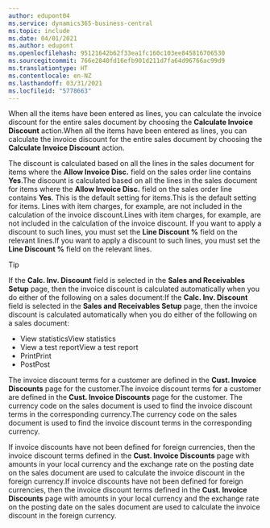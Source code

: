 ```yaml
---
author: edupont04
ms.service: dynamics365-business-central
ms.topic: include
ms.date: 04/01/2021
ms.author: edupont
ms.openlocfilehash: 95121642b62f33ea1fc160c103ee845816706530
ms.sourcegitcommit: 766e2840fd16efb901d211d7fa64d96766ac99d9
ms.translationtype: HT
ms.contentlocale: en-NZ
ms.lasthandoff: 03/31/2021
ms.locfileid: "5778663"
---
```

<span data-ttu-id="0769c-101">When all the items have been entered as lines, you can calculate the invoice discount for the entire sales document by choosing the **Calculate Invoice Discount** action.</span><span class="sxs-lookup"><span data-stu-id="0769c-101">When all the items have been entered as lines, you can calculate the invoice discount for the entire sales document by choosing the **Calculate Invoice Discount** action.</span></span>

<span data-ttu-id="0769c-102">The discount is calculated based on all the lines in the sales document for items where the **Allow Invoice Disc.** field on the sales order line contains **Yes**.</span><span class="sxs-lookup"><span data-stu-id="0769c-102">The discount is calculated based on all the lines in the sales document for items where the **Allow Invoice Disc.** field on the sales order line contains **Yes**.</span></span> <span data-ttu-id="0769c-103">This is the default setting for items.</span><span class="sxs-lookup"><span data-stu-id="0769c-103">This is the default setting for items.</span></span> <span data-ttu-id="0769c-104">Lines with item charges, for example, are not included in the calculation of the invoice discount.</span><span class="sxs-lookup"><span data-stu-id="0769c-104">Lines with item charges, for example, are not included in the calculation of the invoice discount.</span></span> <span data-ttu-id="0769c-105">If you want to apply a discount to such lines, you must set the **Line Discount %** field on the relevant lines.</span><span class="sxs-lookup"><span data-stu-id="0769c-105">If you want to apply a discount to such lines, you must set the **Line Discount %** field on the relevant lines.</span></span>  

> [!TIP]
> <span data-ttu-id="0769c-106">If the **Calc. Inv. Discount** field is selected in the **Sales and Receivables Setup** page, then the invoice discount is calculated automatically when you do either of the following on a sales document:</span><span class="sxs-lookup"><span data-stu-id="0769c-106">If the **Calc. Inv. Discount** field is selected in the **Sales and Receivables Setup** page, then the invoice discount is calculated automatically when you do either of the following on a sales document:</span></span>
>
> * <span data-ttu-id="0769c-107">View statistics</span><span class="sxs-lookup"><span data-stu-id="0769c-107">View statistics</span></span>
> * <span data-ttu-id="0769c-108">View a test report</span><span class="sxs-lookup"><span data-stu-id="0769c-108">View a test report</span></span>
> * <span data-ttu-id="0769c-109">Print</span><span class="sxs-lookup"><span data-stu-id="0769c-109">Print</span></span>
> * <span data-ttu-id="0769c-110">Post</span><span class="sxs-lookup"><span data-stu-id="0769c-110">Post</span></span>

<span data-ttu-id="0769c-111">The invoice discount terms for a customer are defined in the **Cust. Invoice Discounts** page for the customer.</span><span class="sxs-lookup"><span data-stu-id="0769c-111">The invoice discount terms for a customer are defined in the **Cust. Invoice Discounts** page for the customer.</span></span> <span data-ttu-id="0769c-112">The currency code on the sales document is used to find the invoice discount terms in the corresponding currency.</span><span class="sxs-lookup"><span data-stu-id="0769c-112">The currency code on the sales document is used to find the invoice discount terms in the corresponding currency.</span></span>

<span data-ttu-id="0769c-113">If invoice discounts have not been defined for foreign currencies, then the invoice discount terms defined in the **Cust. Invoice Discounts** page with amounts in your local currency and the exchange rate on the posting date on the sales document are used to calculate the invoice discount in the foreign currency.</span><span class="sxs-lookup"><span data-stu-id="0769c-113">If invoice discounts have not been defined for foreign currencies, then the invoice discount terms defined in the **Cust. Invoice Discounts** page with amounts in your local currency and the exchange rate on the posting date on the sales document are used to calculate the invoice discount in the foreign currency.</span></span>
